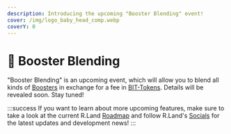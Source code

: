 ```yaml
---
description: Introducing the upcoming "Booster Blending" event!
cover: /img/logo_baby_head_comp.webp
coverY: 0
---
```


# 🎇 Booster Blending

"Booster Blending" is an upcoming event, which will allow you to blend all kinds of [Boosters](/nfts/boosters) in exchange for a fee in [BIT-Tokens](/tokenomics/bit-token). Details will be revealed soon. Stay tuned!

:::success
If you want to learn about more upcoming features, make sure to take a look at the current R.Land [Roadmap](roadmap.md) and follow R.Land's [Socials](/community/socials) for the latest updates and development news!
:::
